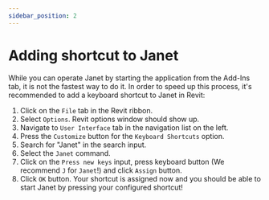 ```yaml
---
sidebar_position: 2
---
```


# Adding shortcut to Janet
While you can operate Janet by starting the application from the Add-Ins tab, it is not the fastest way to do it.
In order to speed up this process, it's recommended to add a keyboard shortcut to Janet in Revit:

1. Click on the `File` tab in the Revit ribbon.
2. Select `Options`. Revit options window should show up.
3. Navigate to `User Interface` tab in the navigation list on the left.
4. Press the `Customize` button for the `Keyboard Shortcuts` option.
5. Search for "Janet" in the search input.
6. Select the `Janet` command.
7. Click on the `Press new keys` input, press keyboard button (We recommend `J` for `Janet`!) and click `Assign` button.
8. Click `OK` button. Your shortcut is assigned now and you should be able to start Janet by pressing your configured shortcut!